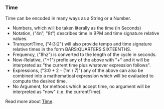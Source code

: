 ### Time

Time can be encoded in many ways as a String or a Number. 

* Numbers, which will be taken literally as the time (in Seconds)
* Notation, ("4n", "8t") describes time in BPM and time signature relative values.
* TransportTime, ("4:3:2") will also provide tempo and time signature relative times 
in the form BARS:QUARTERS:SIXTEENTHS.
* Frequency, ("8hz") is converted to the length of the cycle in seconds.
* Now-Relative, ("+1") prefix any of the above with "+" and it will be interpreted as 
"the current time plus whatever expression follows".
* Expressions, ("3:0 + 2 - (1m / 7)") any of the above can also be combined 
into a mathematical expression which will be evaluated to compute the desired time.
* No Argument, for methods which accept time, no argument will be interpreted as 
"now" (i.e. the currentTime).

Read more about [Time](https://github.com/Tonejs/Tone.js/wiki/Time).